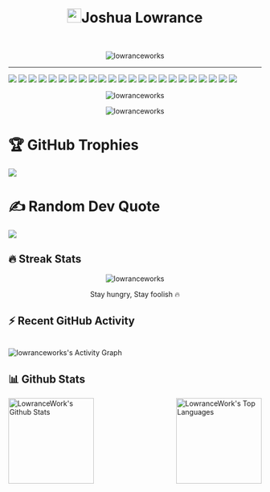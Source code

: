 <h1 align="center"><img src="https://media.giphy.com/media/hvRJCLFzcasrR4ia7z/giphy.gif" width="28">Joshua Lowrance</h1>
<br/>

<p align="center">
<img src="https://readme-typing-svg.herokuapp.com?color=1AF761&lines=DevOps+Engineer+with+5%2B+years+of+expertise;Empowering+developers+through+automated+workflows;Streamlining+deployments+with+DevOps%2FGitOps;Building+scalable+infrastructure+as+code;Reducing+deployment+times+by+70%25&center=true&width=800&height=90" alt="lowranceworks">
</p>

<hr/>

![](https://img.shields.io/badge/CI/CD-Github_Actions-informational?style=flat&logo=github&logoColor=white&color=3bac3a)
![](https://img.shields.io/badge/CI/CD-ArgoCD-informational?style=flat&logo=argo&logoColor=white&color=3bac3a)
![](https://img.shields.io/badge/CI/CD-Jenkins-informational?style=flat&logo=jenkins&logoColor=white&color=3bac3a)
![](https://img.shields.io/badge/Configuration%20Management-Kustomize-informational?style=flat&logo=kubernetes&logoColor=white&color=3bac3a)
![](https://img.shields.io/badge/Configuration%20Management-Ansible-informational?style=flat&logo=ansible&logoColor=white&color=3bac3a)
![](https://img.shields.io/badge/Configuration%20Management-Nix-informational?style=flat&logo=nixos&logoColor=white&color=3bac3a)
![](https://img.shields.io/badge/Cloud-AWS-informational?style=flat&logo=amazonwebservices&logoColor=white&color=3bac3a)
![](https://img.shields.io/badge/Cloud-GCP-informational?style=flat&logo=google-cloud&logoColor=white&color=3bac3a)
![](https://img.shields.io/badge/Cloud-Azure-informational?style=flat&logo=microsoftazure&logoColor=white&color=3bac3a)
![](https://img.shields.io/badge/Containerization-Docker-informational?style=flat&logo=docker&logoColor=white&color=3bac3a)
![](https://img.shields.io/badge/Containerization-Podman-informational?style=flat&logo=podman&logoColor=white&color=3bac3a)
![](https://img.shields.io/badge/Container%20Orchestration-Kubernetes-informational?style=flat&logo=kubernetes&logoColor=white&color=3bac3a)
![](https://img.shields.io/badge/K8s%20Package%20Manager-Helm-informational?style=flat&logo=helm&logoColor=white&color=3bac3a)
![](https://img.shields.io/badge/Infrastructure%20as%20Code-Terraform-informational?style=flat&logo=terraform&logoColor=white&color=3bac3a)
![](https://img.shields.io/badge/Infrastructure%20as%20Code-Crossplane-informational?style=flat&logo=cncf&logoColor=white&color=3bac3a)
![](https://img.shields.io/badge/Scripting%20Language-Python-informational?style=flat&logo=python&logoColor=white&color=3bac3a)
![](https://img.shields.io/badge/Scripting%20Language-Go-informational?style=flat&logo=go&logoColor=white&color=3bac3a)
![](https://img.shields.io/badge/Monitoring%20and%20Logging-Datadog-informational?style=flat&logo=datadog&logoColor=white&color=3bac3a)
![](https://img.shields.io/badge/VCS-Git-informational?style=flat&logo=git&logoColor=white&color=3bac3a)
![](https://img.shields.io/badge/OS-macOS-informational?style=flat&logo=macos&logoColor=white&color=3bac3a)
![](https://img.shields.io/badge/OS-Linux-informational?style=flat&logo=linux&logoColor=white&color=3bac3a)
![](https://img.shields.io/badge/Shell-Fish-informational?style=flat&logo=fish&logoColor=white&color=3bac3a)
![](https://img.shields.io/badge/Shell-Bash-informational?style=flat&logo=gnubash&logoColor=white&color=3bac3a)

<p align="center">
  <img src="https://readme-typing-svg.herokuapp.com?color=1AF761&lines=CI/CD+pipeline+development;Configuration+management;Cloud;Containerization;Container+Orchestration;K8s+Package+Manager;Infrastructure+as+Code;Scripting+and+Tooling+development;Monitoring+and+Logging;Version+control+system;Operating+System;Shell;&center=true&width=800&height=45" alt="lowranceworks">
</p>

<p align="center">
  <img src="https://readme-typing-svg.herokuapp.com?color=1AF761&lines=ArgoCD+%7C%7C+Github+Actions+%7C%7C+Jenkins;+Kustomize+%7C%7C+Ansible+%7C%7C+Nix;GCP+%7C%7C+AWS+%7C%7C+Azure;Docker+%7C%7C+Podman;Kubernetes;Helm;Terraform+%7C%7C+Crossplane;Go+%7C%7C+Python;Datadog;Git;MacOS+%7C%7C+Linux;Fish+%7C%7C+Bash&center=true&width=800&height=45" alt="lowranceworks">
</p>

# 🏆 GitHub Trophies

![](https://github-profile-trophy.vercel.app/?username=lowranceworks&theme=radical&no-frame=false&no-bg=false&margin-w=4)

# ✍️ Random Dev Quote

![](https://quotes-github-readme.vercel.app/api?type=horizontal&theme=radical)

## 🔥 Streak Stats

<p align="center">
	<img align="center" src="https://github-readme-streak-stats.herokuapp.com?user=lowranceworks&theme=tokyonight_duo&hide_border=true" alt="lowranceworks" />
  <p align="center"> Stay hungry, Stay foolish 🔥 </p>
</p>

## ⚡ Recent GitHub Activity

<br/>
<img alt="lowranceworks's Activity Graph" src="https://github-readme-activity-graph.vercel.app/graph?username=lowranceworks&custom_title=LowranceWork's%20Contribution%20Graph&bg_color=1F222E&color=F8D866&line=F85D7F&point=FFFFFF&hide_border=false" />
<br/>

## 📊 Github Stats

<img align="left" alt="LowranceWork's Github Stats" src="https://github-readme-stats.vercel.app/api?username=lowranceworks&show_icons=true&include_all_commits=true&count_private=true&icon_color=fff&text_color=fff&bg_color=DEG,000,000,001,002,003" height="170px"/>
<img align="right" alt="LowranceWork's Top Languages" src="https://github-readme-stats.vercel.app/api/top-langs/?username=lowranceworks&layout=compact&langs_count=8&theme=dark&hide_border=false&title_color=F85D7F&icon_color=F8D866" height="170px"/>
